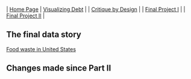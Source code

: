 

| [Home Page]((https://usr1995.github.io/Rauf_Portfolio/))
| [Visualizing Debt](visualizing-government-debt.md) |
| [Critique by Design](critique-by-design.md) |
| [Final Project I](final-project-part-one.md)   |
| [Final Project II](final-project-part-two.md) |

## The final data story

[Food waste in United States](https://carnegie-mellon.shorthandstories.com/intergovernmental-organisation-annual-report/
)



## Changes made since Part II
